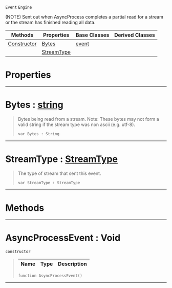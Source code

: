  `Event` `Engine`



(NOTE) Sent out when AsyncProcess completes a partial read for a stream or the stream has finished reading all data.

|Methods|Properties|Base Classes|Derived Classes|
|---|---|---|---|
|[ Constructor](https://github.com/ArendDanielek/ZeroDocsTest/blob/master/code_reference/class_reference/asyncprocessevent.markdown#asyncprocessevent-void)|[ Bytes](https://github.com/ArendDanielek/ZeroDocsTest/blob/master/code_reference/class_reference/asyncprocessevent.markdown#bytes-zero-engine-docume)|[event](https://github.com/ArendDanielek/ZeroDocsTest/blob/master/code_reference/class_reference/event.markdown)| |
| |[ StreamType](https://github.com/ArendDanielek/ZeroDocsTest/blob/master/code_reference/class_reference/asyncprocessevent.markdown#streamtype-zero-engine-d)| | |


 #  Properties


---  
 #  Bytes : [string](https://github.com/ArendDanielek/ZeroDocsTest/blob/master/code_reference/zilch_base_types/string.markdown)

> Bytes being read from a stream. Note: These bytes may not form a valid string if the stream type was non ascii (e.g. utf-8).
> ``` lang=cpp, name=Zilch
> var Bytes : String


---  
 #  StreamType : [StreamType](https://github.com/ArendDanielek/ZeroDocsTest/blob/master/code_reference/enum_reference.markdown#streamtype)

> The type of stream that sent this event.
> ``` lang=cpp, name=Zilch
> var StreamType : StreamType


---  
 #  Methods


---  
 #  AsyncProcessEvent : Void

 `constructor`

> 
> |Name|Type|Description|
> |---|---|---|
> ``` lang=cpp, name=Zilch
> function AsyncProcessEvent()
> ``` 


---  
 
  
  
  
  
  
  
  

 